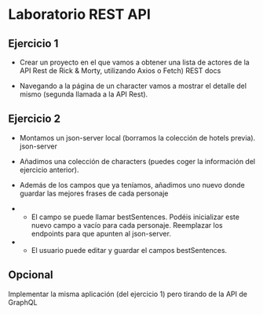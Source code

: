# Laboratorio REST API

## Ejercicio 1
- Crear un proyecto en el que vamos a obtener una lista de actores de la API Rest de Rick & Morty, utilizando Axios o Fetch)
REST docs

- Navegando a la página de un character vamos a mostrar el detalle del mismo (segunda llamada a la API Rest).
## Ejercicio 2
- Montamos un json-server local (borramos la colección de hotels previa).
json-server

- Añadimos una colección de characters (puedes coger la información del ejercicio anterior).

- Además de los campos que ya teníamos, añadimos uno nuevo donde guardar las mejores frases de cada personaje

-  - El campo se puede llamar bestSentences.
Podéis inicializar este nuevo campo a vacío para cada personaje.
Reemplazar los endpoints para que apunten al json-server.

- - El usuario puede editar y guardar el campos bestSentences.

## Opcional
Implementar la misma aplicación (del ejercicio 1) pero tirando de la API de GraphQL
